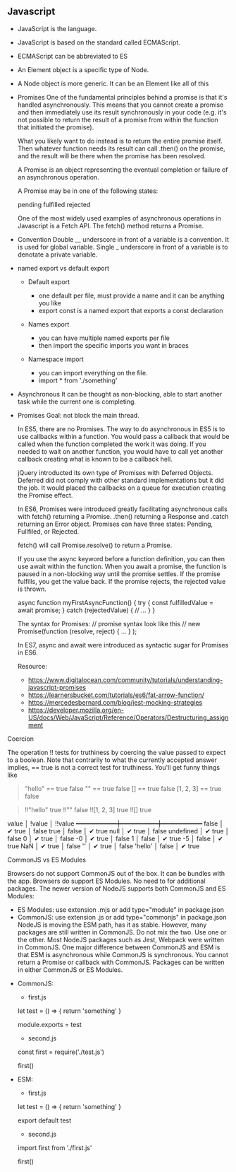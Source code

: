 ## Javascript

- JavaScript is the language.
- JavaScript is based on the standard called ECMAScript.
- ECMAScript can be abbreviated to ES
- An Element object is a specific type of Node.
- A Node object is more generic. It can be an Element like <this>all of this</this>

- Promises
    One of the fundamental principles behind a promise is that it's handled asynchronously. This means that you cannot create a promise and then immediately use its result synchronously in your code (e.g. it's not possible to return the result of a promise from within the function that initiated the promise).

    What you likely want to do instead is to return the entire promise itself. Then whatever function needs its result can call .then() on the promise, and the result will be there when the promise has been resolved.

    A Promise is an object representing the eventual completion or failure of an asynchronous operation.

    A Promise may be in one of the following states:

    pending
    fulfilled
    rejected

    One of the most widely used examples of asynchronous operations in Javascript is a Fetch API. The fetch() method returns a Promise.
- Convention
    Double __ underscore in front of a variable is a convention. It is used for global variable.
    Single _ underscore in front of a variable is to denotate a private variable.

- named export vs default export
  - Default export
    - one default per file, must provide a name and it can be anything you like
    - export const is a named export that exports a const declaration
  
  - Names export
    - you can have multiple named exports per file
    - then import the specific imports you want in braces
  
  - Namespace import
    - you can import everything on the file.
    - import * from './something'

- Asynchronous 
  It can be thought as non-blocking, able to start another task while the current one is
  completing. 

- Promises
    Goal: not block the main thread.

  In ES5, there are no Promises. The way to do asynchronous in ES5 is to use callbacks within
  a function. You would pass a callback that would be called when the function completed
  the work it was doing. If you needed to wait on another function, you would have to call
  yet another callback creating what is known to be a callback hell.

  jQuery introducted its own type of Promises with Deferred Objects. Deferred did not comply
  with other standard implementations but it did the job. It would placed the callbacks
  on a queue for execution creating the Promise effect.

  In ES6, Promises were introduced greatly facilitating asynchronous calls with fetch() returning
  a Promise. .then() returning a Response and .catch returning an Error object.
    Promises can have three states: Pending, Fullfiled, or Rejected.

    fetch() will call Promise.resolve() to return a Promise.

    If you use the async keyword before a function definition, you can then use await within the function. When you await a promise, the function is paused in a non-blocking way until the promise settles. If the promise fulfills, you get the value back. If the promise rejects, the rejected value is thrown.

    async function myFirstAsyncFunction() {
        try {
            const fulfilledValue = await promise;
        }
        catch (rejectedValue) {
            // …
        }
    }

  The syntax for Promises:
    // promise syntax look like this
      // new Promise(function (resolve, reject) { ... } );

  In ES7, async and await were introduced as syntactic sugar for Promises in ES6.

  Resource: 
  - https://www.digitalocean.com/community/tutorials/understanding-javascript-promises
  - https://learnersbucket.com/tutorials/es6/fat-arrow-function/
  - https://mercedesbernard.com/blog/jest-mocking-strategies
  - https://developer.mozilla.org/en-US/docs/Web/JavaScript/Reference/Operators/Destructuring_assignment

Coercion

The operation !! tests for truthiness by coercing the value passed to expect to a boolean. Note that contrarily to what the currently accepted answer implies, == true is not a correct test for truthiness. You'll get funny things like

> "hello" == true
false
> "" == true
false
> [] == true
false
> [1, 2, 3] == true
false

> !!"hello"
true
> !!""
false
> !![1, 2, 3]
true
> !![] 
true


 value     │  !value  │  !!value
━━━━━━━━━━━┿━━━━━━━━━━┿━━━━━━━━━━━
 false     │ ✔ true   │   false
 true      │   false  │ ✔ true
 null      │ ✔ true   │   false
 undefined │ ✔ true   │   false
 0         │ ✔ true   │   false
 -0        │ ✔ true   │   false
 1         │   false  │ ✔ true
 -5        │   false  │ ✔ true
 NaN       │ ✔ true   │   false
 ''        │ ✔ true   │   false
 'hello'   │   false  │ ✔ true

 CommonJS vs ES Modules

 Browsers do not support CommonJS out of the box. It can be bundles with the app.
 Browsers do support ES Modules. No need to for additional packages.
 The newer version of NodeJS supports both CommonJS and ES Modules:
  - ES Modules: use extension .mjs or add type="module" in package.json
  - CommonJS: use extension .js or add type="commonjs" in package.json
 NodeJS is moving the ESM path, has it as stable. However, many packages are still
  written in CommonJS. Do not mix the two. Use one or the other. Most NodeJS packages
  such as Jest, Webpack were written in CommonJS.
 One major difference between CommonJS and ESM is that ESM is asynchronous while
  CommonJS is synchronous. You cannot return a Promise or callback with CommonJS.
 Packages can be written in either CommonJS or ES Modules.

* CommonJS:
  
  - first.js

  let test = () => {
      return 'something'
  }

  module.exports = test

  - second.js

  const first = require('./test.js')

  first()

* ESM: 

  - first.js

  let test = () => {
      return 'something'
  }

  export default test

  - second.js

  import first from './first.js'

  first()